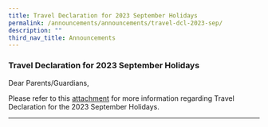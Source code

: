 ```yaml
---
title: Travel Declaration for 2023 September Holidays
permalink: /announcements/announcements/travel-dcl-2023-sep/
description: ""
third_nav_title: Announcements
---
```

### Travel Declaration for 2023 September Holidays

Dear Parents/Guardians,

Please refer to this [attachment](/files/Travel%20Declaration/sss_hardcopy%20ltr%20to%20parents%20n%20guardians%20not%20using%20pg-2023%20september%20hols.pdf) for more information regarding Travel Declaration for the 2023 September Holidays. 

<hr>